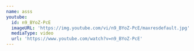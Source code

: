 ```yaml
---
name: asss
youtube:
  id: n9_BYoZ-PcE
  imageURL: 'https://img.youtube.com/vi/n9_BYoZ-PcE/maxresdefault.jpg'
  mediaType: video
  url: 'https://www.youtube.com/watch?v=n9_BYoZ-PcE'
---
```


